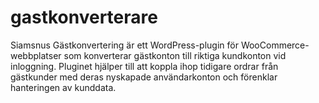 # gastkonverterare
Siamsnus Gästkonvertering är ett WordPress-plugin för WooCommerce-webbplatser som konverterar gästkonton till riktiga kundkonton vid inloggning. Pluginet hjälper till att koppla ihop tidigare ordrar från gästkunder med deras nyskapade användarkonton och förenklar hanteringen av kunddata.
